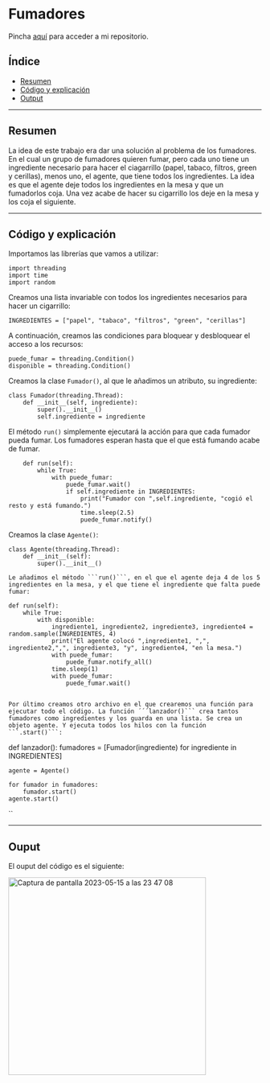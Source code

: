 # Fumadores
Pincha [aquí](https://github.com/pelahumi/Fumadores) para acceder a mi repositorio.

## Índice
  - [Resumen](#1)
  - [Código y explicación](#2)
  - [Output](#3)
  
---

## Resumen<a name="1"></a>

La idea de este trabajo era dar una solución al problema de los fumadores. En el cual un grupo de fumadores quieren fumar, pero cada uno tiene un ingrediente necesario para hacer el ciagarrillo (papel, tabaco, filtros, green y cerillas), menos uno, el agente, que tiene todos los ingredientes. La idea es que el agente deje todos los ingredientes en la mesa y que un fumadorlos coja. Una vez acabe de hacer su cigarrillo los deje en la mesa y los coja el siguiente.

---

## Código y explicación<a name="2"></a>

Importamos las librerías que vamos a utilizar:

```
import threading
import time
import random
```

Creamos una lista invariable con todos los ingredientes necesarios para hacer un cigarrillo:

```
INGREDIENTES = ["papel", "tabaco", "filtros", "green", "cerillas"]
```

A continuación, creamos las condiciones para bloquear y desbloquear el acceso a los recursos:

```
puede_fumar = threading.Condition()
disponible = threading.Condition()

```

Creamos la clase ```Fumador()```, al que le añadimos un atributo, su ingrediente:

```
class Fumador(threading.Thread):
    def __init__(self, ingrediente):
        super().__init__()
        self.ingrediente = ingrediente
```

El método ```run()``` simplemente ejecutará la acción para que cada fumador pueda fumar. Los fumadores esperan hasta que el que está fumando acabe de fumar.

```
    def run(self):
        while True:
            with puede_fumar:
                puede_fumar.wait()
                if self.ingrediente in INGREDIENTES:
                    print("Fumador con ",self.ingrediente, "cogió el resto y está fumando.")
                    time.sleep(2.5)
                    puede_fumar.notify()
```

Creamos la clase ```Agente()```:

```
class Agente(threading.Thread):
    def __init__(self):
        super().__init__()

Le añadimos el método ```run()```, en el que el agente deja 4 de los 5 ingredientes en la mesa, y el que tiene el ingrediente que falta puede fumar:

```
    def run(self):
        while True:
            with disponible:
                ingrediente1, ingrediente2, ingrediente3, ingrediente4 = random.sample(INGREDIENTES, 4)
                print("El agente colocó ",ingrediente1, ",", ingrediente2,",", ingrediente3, "y", ingrediente4, "en la mesa.")
                with puede_fumar:
                    puede_fumar.notify_all()
                time.sleep(1)
                with puede_fumar:
                    puede_fumar.wait()
```

Por último creamos otro archivo en el que crearemos una función para ejecutar todo el código. La función ´´´lanzador()``` crea tantos fumadores como ingredientes y los guarda en una lista. Se crea un objeto agente. Y ejecuta todos los hilos con la función ```.start()```:

```
def lanzador():
    fumadores = [Fumador(ingrediente) for ingrediente in INGREDIENTES]

    agente = Agente()

    for fumador in fumadores:
        fumador.start()
    agente.start()
``

---

## Ouput<a name="3"></a>
El ouput del código es el siguiente:

<img width="393" alt="Captura de pantalla 2023-05-15 a las 23 47 08" src="https://github.com/pelahumi/Fumadores/assets/91721764/6c788956-6094-47dc-8e08-84e6faf5f2b3">


